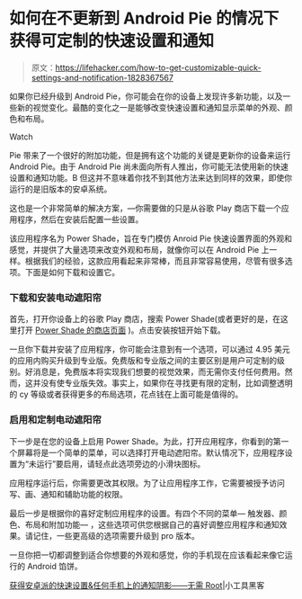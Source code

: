 # 如何在不更新到 Android Pie 的情况下获得可定制的快速设置和通知

> 原文：<https://lifehacker.com/how-to-get-customizable-quick-settings-and-notification-1828367567>

如果你已经升级到 Android Pie，你可能会在你的设备上发现许多新功能，以及一些新的视觉变化。最酷的变化之一是能够改变快速设置和通知显示菜单的外观、颜色和布局。

Watch

Pie 带来了一个很好的附加功能，但是拥有这个功能的关键是更新你的设备来运行 Android Pie。由于 Android Pie 尚未面向所有人推出，你可能无法使用新的快速设置和通知功能。B 但这并不意味着你找不到其他方法来达到同样的效果，即使你运行的是旧版本的安卓系统。

这也是一个非常简单的解决方案，—你需要做的只是从谷歌 Play 商店下载一个应用程序，然后在安装后配置一些设置。

该应用程序名为 Power Shade，旨在专门模仿 Anroid Pie 快速设置界面的外观和感觉，并提供了大量选项来改变外观和布局，就像你可以在 Android Pie 上一样。根据我们的经验，这款应用看起来非常棒，而且非常容易使用，尽管有很多选项。下面是如何下载和设置它。

### 下载和安装电动遮阳帘

首先，打开你设备上的谷歌 Play 商店，搜索 Power Shade(或者更好的是，在这里打开 [Power Shade 的商店页面](https://play.google.com/store/apps/details?id=com.treydev.pns&rdid=com.treydev.pns) )。点击安装按钮开始下载。

一旦你下载并安装了应用程序，你可能会注意到有一个选项，可以通过 4.95 美元的应用内购买升级到专业版。免费版和专业版之间的主要区别是用户可定制的级别。好消息是，免费版本将实现我们想要的视觉效果，而无需你支付任何费用。然而，这并没有使专业版失效。事实上，如果你在寻找更有限的定制，比如调整透明的 cy 等级或者获得更多的布局选项，花点钱在上面可能是值得的。

### 启用和定制电动遮阳帘

下一步是在您的设备上启用 Power Shade。为此，打开应用程序，你看到的第一个屏幕将是一个简单的菜单，可以选择打开电动遮阳帘。默认情况下，应用程序设置为“未运行”要启用，请轻点此选项旁边的小滑块图标。

应用程序运行后，你需要更改其权限。为了让应用程序工作，它需要被授予访问写、画、通知和辅助功能的权限。

最后一步是根据你的喜好定制应用程序的设置。有四个不同的菜单— 触发器、颜色、布局和附加功能— ，这些选项可供您根据自己的喜好调整应用程序和通知效果。请记住，一些更高级的选项需要升级到 pro 版本。

一旦你把一切都调整到适合你想要的外观和感觉，你的手机现在应该看起来像它运行的 Android 馅饼。

[获得安卓派的快速设置&任何手机上的通知阴影——无需 Root](https://android.gadgethacks.com/how-to/get-android-pies-quick-settings-notification-shade-any-phone-no-root-needed-0186504/)|小工具黑客